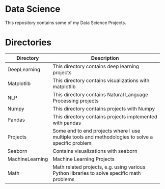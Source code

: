 # Data Science

This repository contains some of my Data Science Projects. 


# Directories

| Directory    | Description                                                                                       |
|--------------|---------------------------------------------------------------------------------------------------|
| DeepLearning | This directory contains deep learning projects                                                    |
| Matplotlib   | This directory contains visualizations with matplotlib                                            |
| NLP          | This directory contains Natural Language Processing projects                                      |
| Numpy        | This directory contains projects with Numpy                                                       |
| Pandas       | This directory contains projects implemented with pandas                                          |
| Projects     | Some end to end projects where I use multiple tools and methodologies to solve a specific problem |
| Seaborn      | Contains visualizations with seaborn                                                              |
| MachineLearning  | Machine Learning Projects                                                                         |
| Math         | Math related projects, e.g. using various Python libraries to solve specific math problems        |